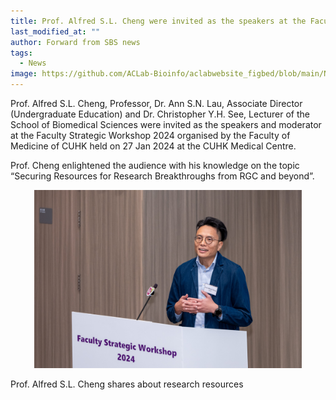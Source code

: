 ```yaml
---
title: Prof. Alfred S.L. Cheng were invited as the speakers at the Faculty Strategic Workshop 2024 organised by the Faculty of Medicine of CUHK held on 27 Jan 2024.
last_modified_at: ""
author: Forward from SBS news
tags: 
  - News
image: https://github.com/ACLab-Bioinfo/aclabwebsite_figbed/blob/main/News/2024/FSWS1.jpg?raw=true
---
```


Prof. Alfred S.L. Cheng, Professor, Dr. Ann S.N. Lau, Associate Director (Undergraduate Education) and Dr. Christopher Y.H. See, Lecturer of the School of Biomedical Sciences were invited as the speakers and moderator at the Faculty Strategic Workshop 2024 organised by the Faculty of Medicine of CUHK held on 27 Jan 2024 at the CUHK Medical Centre.

Prof. Cheng enlightened the audience with his knowledge on the topic “Securing Resources for Research Breakthroughs from RGC and beyond”.

<p align="center" width="85%">
    <img width="85%" src="https://github.com/ACLab-Bioinfo/aclabwebsite_figbed/blob/main/News/2024/FSWS1.jpg?raw=true">
    <figcaption>Prof. Alfred S.L. Cheng shares about research resources</figcaption>
</p>


